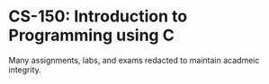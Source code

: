 # CS-150: Introduction to Programming using C

Many assignments, labs, and exams redacted to maintain acadmeic integrity.
